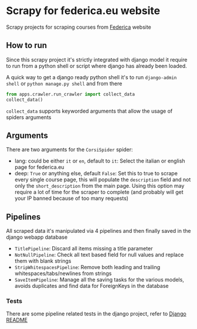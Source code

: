 # Scrapy for federica.eu website

Scrapy projects for scraping courses from [Federica](https://www.federica.eu) website

## How to run

Since this scrapy project it's strictly integrated with django model it require to run from a python shell or script where django has already been loaded.

A quick way to get a django ready python shell it's to run `django-admin shell` or `python manage.py shell` and from there

```python
from apps.crawler.run_crawler import collect_data
collect_data()
```

`collect_data` supports keyworded arguments that allow the usage of spiders arguments

## Arguments

There are two arguments for the `CorsiSpider` spider:
* lang: could be either `it` or `en`, default to `it`: Select the italian or english page for federica.eu
* deep: `True` or anything else, default `False`: Set this to true to scrape every single course page, this will populate the `description` field and not only the `short_description` from the main page. Using this option may require a lot of time for the scraper to complete (and probably will get your IP banned because of too many requests)


## Pipelines

All scraped data it's manipulated via 4 pipelines and then finally saved in the django webapp database

* `TitlePipeline`: Discard all items missing a title parameter
* `NotNullPipeline`: Check all text based field for null values and replace them with blank strings
* `StripWhitespacesPipeline`: Remove both leading and trailing whitespaces/tabs/newlines from strings
* `SaveItemPipeline`: Manage all the saving tasks for the various models, avoids duplicates and find data for ForeignKeys in the database
  
### Tests

There are some pipeline related tests in the django project, refer to [Django README](../../README.md#tests)